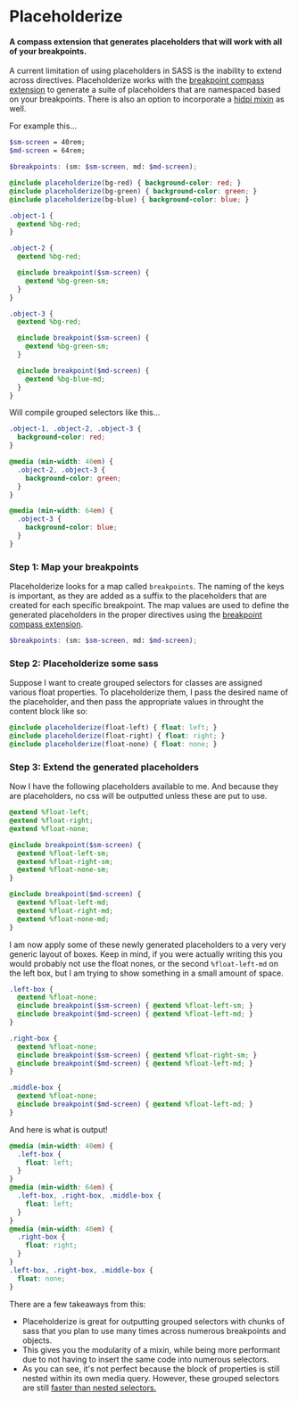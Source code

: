 # Placeholderize
#### A compass extension that generates placeholders that will work with all of your breakpoints.

A current limitation of using placeholders in SASS is the inability to extend across directives. Placeholderize works with the [breakpoint compass extension](http://http://www.breakpoint-sass.com/) to generate a suite of placeholders that are namespaced based on your breakpoints. There is also an option to incorporate a [hidpi mixin](https://github.com/kaelig/hidpi) as well.

For example this...
```scss
$sm-screen = 40rem;
$md-screen = 64rem;

$breakpoints: (sm: $sm-screen, md: $md-screen);

@include placeholderize(bg-red) { background-color: red; }
@include placeholderize(bg-green) { background-color: green; }
@include placeholderize(bg-blue) { background-color: blue; }

.object-1 {
  @extend %bg-red;
}

.object-2 {
  @extend %bg-red;

  @include breakpoint($sm-screen) {
    @extend %bg-green-sm;
  }
}

.object-3 {
  @extend %bg-red;

  @include breakpoint($sm-screen) {
    @extend %bg-green-sm;
  }

  @include breakpoint($md-screen) {
    @extend %bg-blue-md;
  }
}
```

Will compile grouped selectors like this...

```scss
.object-1, .object-2, .object-3 {
  background-color: red;
}

@media (min-width: 40em) {
  .object-2, .object-3 {
    background-color: green;
  }
}

@media (min-width: 64em) {
  .object-3 {
    background-color: blue;
  }
}
```

### Step 1: Map your breakpoints
Placeholderize looks for a map called `breakpoints`. The naming of the keys is important, as they are added as a suffix to the placeholders that are created for each specific breakpoint. The map values are used to define the generated placeholders in the proper directives using the [breakpoint compass extension](http://http://www.breakpoint-sass.com/).

```scss
$breakpoints: (sm: $sm-screen, md: $md-screen);
```

### Step 2: Placeholderize some sass
Suppose I want to create grouped selectors for classes are assigned various float properties. To placeholderize them, I pass the desired name of the placeholder, and then pass the appropriate values in throught the content block like so:

```scss
@include placeholderize(float-left) { float: left; }
@include placeholderize(float-right) { float: right; }
@include placeholderize(float-none) { float: none; }
```

### Step 3: Extend the generated placeholders
Now I have the following placeholders available to me. And because they are placeholders, no css will be outputted unless these are put to use.

```scss
@extend %float-left;
@extend %float-right;
@extend %float-none;

@include breakpoint($sm-screen) {
  @extend %float-left-sm;
  @extend %float-right-sm;
  @extend %float-none-sm;
}

@include breakpoint($md-screen) {
  @extend %float-left-md;
  @extend %float-right-md;
  @extend %float-none-md;
}

```
I am now apply some of these newly generated placeholders to a very very generic layout of boxes. Keep in mind, if you were actually writing this you would probably not use the float nones, or the second `%float-left-md` on the left box, but I am trying to show something in a small amount of space.

```scss
.left-box {
  @extend %float-none;
  @include breakpoint($sm-screen) { @extend %float-left-sm; }
  @include breakpoint($md-screen) { @extend %float-left-md; }
}

.right-box {
  @extend %float-none;
  @include breakpoint($sm-screen) { @extend %float-right-sm; }
  @include breakpoint($md-screen) { @extend %float-left-md; }
}

.middle-box {
  @extend %float-none;
  @include breakpoint($md-screen) { @extend %float-left-md; }
}
```

And here is what is output!

```scss
@media (min-width: 40em) {
  .left-box {
    float: left;
  }
}
@media (min-width: 64em) {
  .left-box, .right-box, .middle-box {
    float: left;
  }
}
@media (min-width: 40em) {
  .right-box {
    float: right;
  }
}
.left-box, .right-box, .middle-box {
  float: none;
}
```
There are a few takeaways from this:
  * Placeholderize is great for outputting grouped selectors with chunks of sass that you plan to use many times across numerous breakpoints and objects.
  * This gives you the modularity of a mixin, while being more performant due to not having to insert the same code into numerous selectors.
  * As you can see, it's not perfect because the block of properties is still nested within its own media query. However, these grouped selectors are still [faster than nested selectors.](http://screwlewse.com/2010/08/different-css-techniques-and-their-performance/)
